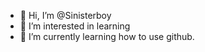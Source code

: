 - 👋 Hi, I’m @Sinisterboy
- 👀 I’m interested in learning
- 🌱 I’m currently learning how to use github.

<!---
Sinisterboy/Sinisterboy is a ✨ special ✨ repository because its `README.md` (this file) appears on your GitHub profile.
You can click the Preview link to take a look at your changes.
--->
